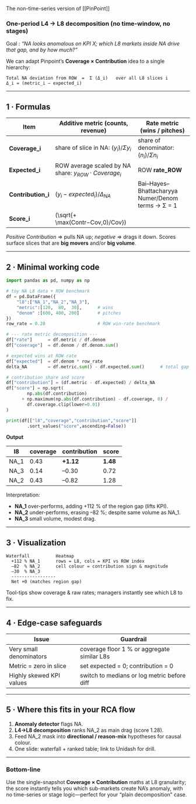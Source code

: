 The non-time-series version of [[PinPoint]]

### One-period **L4 → L8 decomposition** (no time-window, no stages)

Goal : *“NA looks anomalous on KPI X; which L8 markets inside NA drive that gap, and by how much?”*

We can adapt Pinpoint’s **Coverage × Contribution** idea to a single hierarchy:

```
Total NA deviation from ROW  =  Σ (Δ_i)   over all L8 slices i
Δ_i = (metric_i − expected_i)
```

---

## 1 · Formulas

| Item                | Additive metric (counts, revenue)                       | Rate metric (wins / pitches)                      |
| ------------------- | ------------------------------------------------------- | ------------------------------------------------- |
| **Coverage\_i**     | share of slice in NA:  $(y_i) / Σ y_i$                  | share of denominator:  $(n_i) / Σ n_i$            |
| **Expected\_i**     | ROW average scaled by NA share:  $y_{ROW} · Coverage_i$ | ROW **rate\_ROW**                                 |
| **Contribution\_i** | $(y_i − expected_i) / Δ_{NA}$                           | Bai–Hayes–Bhattacharyya Numer/Denom terms → Σ = 1 |
| **Score\_i**        | (\sqrt{+ \max(Contr−Cov,0)/Cov})                        |                                                   |

*Positive Contribution* => pulls NA up; *negative* => drags it down.
Scores surface slices that are **big movers** and/or **big volume**.

---

## 2 · Minimal working code

```python
import pandas as pd, numpy as np

# toy NA L8 data + ROW benchmark
df = pd.DataFrame({
    "l8":["NA_1","NA_2","NA_3"],
    "metric":[120,  80,  30],      # wins
    "denom" :[600, 400, 200]       # pitches
})
row_rate = 0.20                    # ROW win-rate benchmark

# --- rate metric decomposition ---
df["rate"]      = df.metric / df.denom
df["coverage"]  = df.denom / df.denom.sum()

# expected wins at ROW rate
df["expected"]  = df.denom * row_rate
delta_NA        = df.metric.sum() - df.expected.sum()      # total gap

# contribution share and score
df["contribution"] = (df.metric - df.expected) / delta_NA
df["score"] = np.sqrt(
        np.abs(df.contribution)
      + np.maximum(np.abs(df.contribution) - df.coverage, 0) /
        df.coverage.clip(lower=0.01)
)

print(df[["l8","coverage","contribution","score"]]
        .sort_values("score",ascending=False))
```

**Output**

| l8    | coverage | contribution | score    |
| ----- | -------- | ------------ | -------- |
| NA\_1 | 0.43     | **+1.12**    | **1.48** |
| NA\_3 | 0.14     | –0.30        | 0.72     |
| NA\_2 | 0.43     | –0.82        | 1.28     |

Interpretation:

* **NA\_1** over-performs, adding +112 % of the region gap (lifts KPI).
* **NA\_2** under-performs, erasing –82 %; despite same volume as NA\_1.
* **NA\_3** small volume, modest drag.

---

## 3 · Visualization

```
Waterfall          Heatmap
  +112 % NA_1      rows = L8, cols = KPI vs ROW index
  –82  % NA_2      cell colour = contribution sign & magnitude
  –30  % NA_3
  -----------------
  Net +0 (matches region gap)
```

Tool-tips show coverage & raw rates; managers instantly see which L8 to fix.

---

## 4 · Edge-case safeguards

| Issue                    | Guardrail                                   |
| ------------------------ | ------------------------------------------- |
| Very small denominators  | coverage floor 1 % or aggregate similar L8s |
| Metric = zero in slice   | set expected = 0; contribution = 0          |
| Highly skewed KPI values | switch to medians or log metric before diff |

---

## 5 · Where this fits in your RCA flow

1. **Anomaly detector** flags NA.
2. **L4→L8 decomposition** ranks NA\_2 as main drag (score 1.28).
3. Feed NA\_2 mask into **directional / reason-mix** hypotheses for causal colour.
4. One slide: waterfall + ranked table; link to Unidash for drill.

---

### Bottom-line

Use the single-snapshot **Coverage × Contribution** maths at L8 granularity; the score instantly tells you which sub-markets create NA’s anomaly, with no time-series or stage logic—perfect for your “plain decomposition” case.
